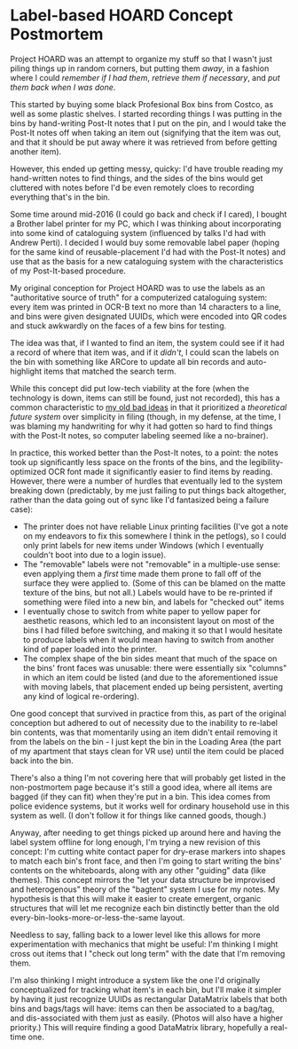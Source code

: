 # Label-based HOARD Concept Postmortem

Project HOARD was an attempt to organize my stuff so that I wasn't just piling things up in random corners, but putting them *away*, in a fashion where I could *remember if I had them*, *retrieve them if necessary*, and *put them back when I was done*.

This started by buying some black Profesional Box bins from Costco, as well as some plastic shelves. I started recording things I was putting in the bins by hand-writing Post-It notes that I put on the pin, and I would take the Post-It notes off when taking an item out (signifying that the item was out, and that it should be put away where it was retrieved from before getting another item).

However, this ended up getting messy, quicky: I'd have trouble reading my hand-written notes to find things, and the sides of the bins would get cluttered with notes before I'd be even remotely cloes to recording everything that's in the bin.

Some time around mid-2016 (I could go back and check if I cared), I bought a Brother label printer for my PC, which I was thinking about incorporating into some kind of cataloguing system (influenced by talks I'd had with Andrew Perti). I decided I would buy some removable label paper (hoping for the same kind of reusable-placement I'd had with the Post-It notes) and use that as the basis for a new cataloguing system with the characteristics of my Post-It-based procedure.

My original conception for Project HOARD was to use the labels as an "authoritative source of truth" for a computerized cataloguing system: every item was printed in OCR-B text no more than 14 characters to a line, and bins were given designated UUIDs, which were encoded into QR codes and stuck awkwardly on the faces of a few bins for testing.

The idea was that, if I wanted to find an item, the system could see if it had a record of where that item was, and if it *didn't*, I could scan the labels on the bin with something like ARCore to update all bin records and auto-highlight items that matched the search term.

While this concept did put low-tech viability at the fore (when the technology is down, items can still be found, just not recorded), this has a common characteristic to [my old bad ideas][MOBI] in that it prioritized a *theoretical future system* over simplicity in filing (though, in my defense, at the time, I was blaming my handwriting for why it had gotten so hard to find things with the Post-It notes, so computer labeling seemed like a no-brainer).

[MOBI]: yfsxd-ek388-ct9ye-xb9we-qb9mj

In practice, this worked better than the Post-It notes, to a point: the notes took up significantly less space on the fronts of the bins, and the legibility-optimized OCR font made it significantly easier to find items by reading. However, there were a number of hurdles that eventually led to the system breaking down (predictably, by me just failing to put things back altogether, rather than the data going out of sync like I'd fantasized being a failure case):

- The printer does not have reliable Linux printing facilities (I've got a note on my endeavors to fix this somewhere I think in the petlogs), so I could only print labels for new items under Windows (which I eventually couldn't boot into due to a login issue).
- The "removable" labels were not "removable" in a multiple-use sense: even applying them a *first* time made them prone to fall off of the surface they were applied to. (Some of this can be blamed on the matte texture of the bins, but not all.) Labels would have to be re-printed if something were filed into a new bin, and labels for "checked out" items
- I eventually chose to switch from white paper to yellow paper for aesthetic reasons, which led to an inconsistent layout on most of the bins I had filled before switching, and making it so that I would hesitate to produce labels when it would mean having to switch from another kind of paper loaded into the printer.
- The complex shape of the bin sides meant that much of the space on the bins' front faces was unusable: there were essentially six "columns" in which an item could be listed (and due to the aforementioned issue with moving labels, that placement ended up being persistent, averting any kind of logical re-ordering).

One good concept that survived in practice from this, as part of the original conception but adhered to out of necessity due to the inability to re-label bin contents, was that momentarily using an item didn't entail removing it from the labels on the bin - I just kept the bin in the Loading Area (the part of my apartment that stays clean for VR use) until the item could be placed back into the bin.

There's also a thing I'm not covering here that will probably get listed in the non-postmortem page because it's still a good idea, where all items are bagged (if they can fit) when they're put in a bin. This idea comes from police evidence systems, but it works well for ordinary household use in this system as well. (I don't follow it for things like canned goods, though.)

Anyway, after needing to get things picked up around here and having the label system offline for long enough, I'm trying a new revision of this concept: I'm cutting white contact paper for dry-erase markers into shapes to match each bin's front face, and then I'm going to start writing the bins' contents on the whiteboards, along with any other "guiding" data (like themes). This concept mirrors the "let your data structure be improvised and heterogenous" theory of the "bagtent" system I use for my notes. My hypothesis is that this will make it easier to create emergent, organic structures that will let me recognize each bin distinctly better than the old every-bin-looks-more-or-less-the-same layout.

Needless to say, falling back to a lower level like this allows for more experimentation with mechanics that might be useful: I'm thinking I might cross out items that I "check out long term" with the date that I'm removing them.

I'm also thinking I might introduce a system like the one I'd originally conceptualized for tracking what item's in each bin, but I'll make it simpler by having it just recognize UUIDs as rectangular DataMatrix labels that both bins and bags/tags will have: items can then be associated to a bag/tag, and dis-associated with them just as easily. (Photos will also have a higher priority.) This will require finding a good DataMatrix library, hopefully a real-time one.
